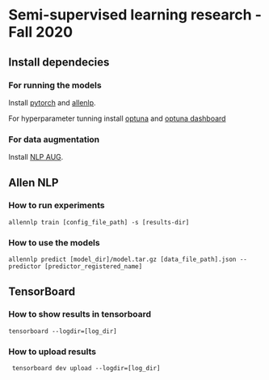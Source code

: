 # Semi-supervised learning research - Fall 2020

## Install dependecies

### For running the models

Install [pytorch](https://pytorch.org/) and [allenlp](https://github.com/allenai/allennlp).

For hyperparameter tunning install [optuna](https://github.com/optuna/optuna) and [optuna dashboard](https://github.com/optuna/optuna-dashboard)

### For data augmentation

Install [NLP AUG](https://github.com/makcedward/nlpaug).

## Allen NLP

### How to run experiments

`allennlp train [config_file_path] -s [results-dir]`

### How to use the models

`allennlp predict [model_dir]/model.tar.gz [data_file_path].json --predictor [predictor_registered_name]`

## TensorBoard

### How to show results in tensorboard

`tensorboard --logdir=[log_dir]`

### How to upload results

` tensorboard dev upload --logdir=[log_dir]`
